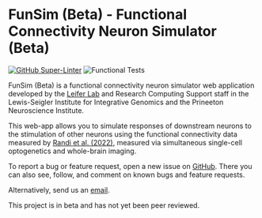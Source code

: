 # FunSim (Beta) - Functional Connectivity Neuron Simulator (Beta)

[![GitHub Super-Linter](https://github.com/Princeton-LSI-ResearchComputing/neuron-simulator/workflows/Super-Linter/badge.svg)](https://github.com/marketplace/actions/super-linter)
![Functional Tests](https://github.com/Princeton-LSI-ResearchComputing/neuron-simulator/workflows/Functional%20Tests/badge.svg)

FunSim (Beta) is a functional connectivity neuron simulator web application
developed by the [Leifer Lab](http://leiferlab.princeton.edu/) and Research
Computing Support staff in the Lewis-Seigler Institute for Integrative Genomics
and the Prineeton Neuroscience Institute.

This web-app allows you to simulate responses of downstream neurons to the
stimulation of other neurons using the functional connectivity data measured by
[Randi et al. (2022)](https://doi.org/10.48550/arXiv.2208.04790), measured via simultaneous single-cell optogenetics and whole-brain imaging.

To report a bug or feature request, open a new issue on
[GitHub](https://github.com/PrincetonUniversity/neuron-simulator/issues). There you
can also see, follow, and comment on known bugs and feature requests.

Alternatively, send us an [email](mailto:leifer@princeton.edu).

This project is in beta and has not yet been peer reviewed.
